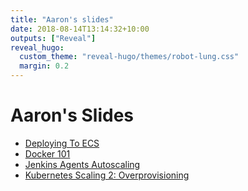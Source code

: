 ```yaml
---
title: "Aaron's slides"
date: 2018-08-14T13:14:32+10:00
outputs: ["Reveal"]
reveal_hugo:
  custom_theme: "reveal-hugo/themes/robot-lung.css"
  margin: 0.2
---
```


# Aaron's Slides

  * [Deploying To ECS](/deploying-to-amaysim-ecs.html)
  * [Docker 101](/docker-101.html)
  * [Jenkins Agents Autoscaling](/jenkins-agents-autoscaling.html)
  * [Kubernetes Scaling 2: Overprovisioning](/overprovisioning.html)
